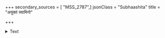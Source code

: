 +++
secondary_sources = [ "MSS_2787",]
jsonClass = "Subhaashita"
title = "अयुक्तं स्वामिनो"

+++

<details><summary>Text</summary>

अयुक्तं स्वामिनो युक्तं युक्तं नीचस्य दूषणम्।  
अमृतं राहवे मृत्युर् विषं शंकरभूषणम्॥
</details>
